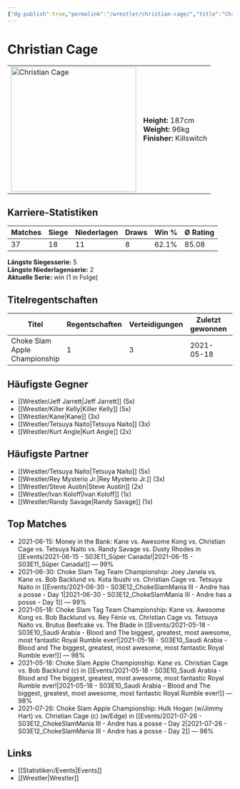 ```yaml
---
{"dg-publish":true,"permalink":"/wrestler/christian-cage/","title":"Christian Cage","tags":["wrestler"],"noteIcon":""}
---
```



# Christian Cage

<table>
        <tr>
        <td><img src="https://github.com/CptSpaulding1980/choke-slam-wrestling/releases/download/images/Christian_Cage.png" width="280" alt="Christian Cage"></td>
        <td>
        <b>Height:</b> 187cm<br>
        <b>Weight:</b> 96kg<br>
        <b>Finisher:</b> Killswitch<br>
        </td>
        </tr>
        </table>
        
## Karriere-Statistiken

| Matches | Siege | Niederlagen | Draws | Win % | Ø Rating |
|---------|-------|-------------|-------|-------|-----------|
| 37 | 18 | 11 | 8 | 62.1% | 85.08 |

**Längste Siegesserie:** 5<br>**Längste Niederlagenserie:** 2<br>**Aktuelle Serie:** win (1 in Folge)

## Titelregentschaften
| Titel | Regentschaften | Verteidigungen | Zuletzt gewonnen | Aktuell |
|-------|---------------|----------------|------------------|---------|
| Choke Slam Apple Championship | 1 | 3 | 2021-05-18 |  |


## Häufigste Gegner
- [[Wrestler/Jeff Jarrett\|Jeff Jarrett]] (5x)
- [[Wrestler/Killer Kelly\|Killer Kelly]] (5x)
- [[Wrestler/Kane\|Kane]] (3x)
- [[Wrestler/Tetsuya Naito\|Tetsuya Naito]] (3x)
- [[Wrestler/Kurt Angle\|Kurt Angle]] (2x)

## Häufigste Partner
- [[Wrestler/Tetsuya Naito\|Tetsuya Naito]] (5x)
- [[Wrestler/Rey Mysterio Jr.\|Rey Mysterio Jr.]] (3x)
- [[Wrestler/Steve Austin\|Steve Austin]] (2x)
- [[Wrestler/Ivan Koloff\|Ivan Koloff]] (1x)
- [[Wrestler/Randy Savage\|Randy Savage]] (1x)

## Top Matches
- 2021-06-15: Money in the Bank: Kane vs. Awesome Kong vs. Christian Cage vs. Tetsuya Naito vs. Randy Savage vs. Dusty Rhodes in [[Events/2021-06-15 - S03E11_Sûper Canada!\|2021-06-15 - S03E11_Sûper Canada!]] — 99%
- 2021-06-30: Choke Slam Tag Team Championship: Joey Janela vs. Kane vs. Bob Backlund vs. Kota Ibushi vs. Christian Cage vs. Tetsuya Naito in [[Events/2021-06-30 - S03E12_ChokeSlamMania III - Andre has a posse - Day 1\|2021-06-30 - S03E12_ChokeSlamMania III - Andre has a posse - Day 1]] — 99%
- 2021-05-18: Choke Slam Tag Team Championship: Kane vs. Awesome Kong vs. Bob Backlund vs. Rey Fénix vs. Christian Cage vs. Tetsuya Naito vs. Brutus Beefcake vs. The Blade in [[Events/2021-05-18 - S03E10_Saudi Arabia - Blood and The biggest, greatest, most awesome, most fantastic Royal Rumble ever!\|2021-05-18 - S03E10_Saudi Arabia - Blood and The biggest, greatest, most awesome, most fantastic Royal Rumble ever!]] — 98%
- 2021-05-18: Choke Slam Apple Championship: Kane vs. Christian Cage vs. Bob Backlund (c) in [[Events/2021-05-18 - S03E10_Saudi Arabia - Blood and The biggest, greatest, most awesome, most fantastic Royal Rumble ever!\|2021-05-18 - S03E10_Saudi Arabia - Blood and The biggest, greatest, most awesome, most fantastic Royal Rumble ever!]] — 98%
- 2021-07-26: Choke Slam Apple Championship: Hulk Hogan (w/Jimmy Hart) vs. Christian Cage (c) (w/Edge) in [[Events/2021-07-26 - S03E12_ChokeSlamMania III - Andre has a posse - Day 2\|2021-07-26 - S03E12_ChokeSlamMania III - Andre has a posse - Day 2]] — 98%

## Links
- [[Statistiken/Events\|Events]]
- [[Wrestler\|Wrestler]]
